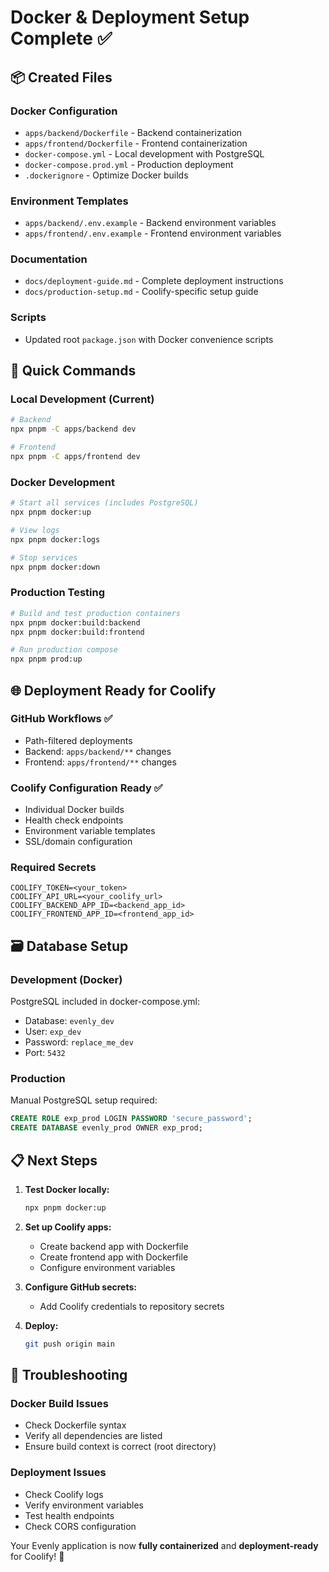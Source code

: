 # Docker & Deployment Setup Complete ✅

## 📦 Created Files

### Docker Configuration
- `apps/backend/Dockerfile` - Backend containerization
- `apps/frontend/Dockerfile` - Frontend containerization
- `docker-compose.yml` - Local development with PostgreSQL
- `docker-compose.prod.yml` - Production deployment
- `.dockerignore` - Optimize Docker builds

### Environment Templates
- `apps/backend/.env.example` - Backend environment variables
- `apps/frontend/.env.example` - Frontend environment variables

### Documentation
- `docs/deployment-guide.md` - Complete deployment instructions
- `docs/production-setup.md` - Coolify-specific setup guide

### Scripts
- Updated root `package.json` with Docker convenience scripts

## 🚀 Quick Commands

### Local Development (Current)
```bash
# Backend
npx pnpm -C apps/backend dev

# Frontend  
npx pnpm -C apps/frontend dev
```

### Docker Development
```bash
# Start all services (includes PostgreSQL)
npx pnpm docker:up

# View logs
npx pnpm docker:logs

# Stop services
npx pnpm docker:down
```

### Production Testing
```bash
# Build and test production containers
npx pnpm docker:build:backend
npx pnpm docker:build:frontend

# Run production compose
npx pnpm prod:up
```

## 🌐 Deployment Ready for Coolify

### GitHub Workflows ✅
- Path-filtered deployments
- Backend: `apps/backend/**` changes
- Frontend: `apps/frontend/**` changes

### Coolify Configuration Ready ✅
- Individual Docker builds
- Health check endpoints
- Environment variable templates
- SSL/domain configuration

### Required Secrets
```
COOLIFY_TOKEN=<your_token>
COOLIFY_API_URL=<your_coolify_url>
COOLIFY_BACKEND_APP_ID=<backend_app_id>
COOLIFY_FRONTEND_APP_ID=<frontend_app_id>
```

## 🗃️ Database Setup

### Development (Docker)
PostgreSQL included in docker-compose.yml:
- Database: `evenly_dev`
- User: `exp_dev`
- Password: `replace_me_dev`
- Port: `5432`

### Production
Manual PostgreSQL setup required:
```sql
CREATE ROLE exp_prod LOGIN PASSWORD 'secure_password';
CREATE DATABASE evenly_prod OWNER exp_prod;
```

## 📋 Next Steps

1. **Test Docker locally:**
   ```bash
   npx pnpm docker:up
   ```

2. **Set up Coolify apps:**
   - Create backend app with Dockerfile
   - Create frontend app with Dockerfile
   - Configure environment variables

3. **Configure GitHub secrets:**
   - Add Coolify credentials to repository secrets

4. **Deploy:**
   ```bash
   git push origin main
   ```

## 🔧 Troubleshooting

### Docker Build Issues
- Check Dockerfile syntax
- Verify all dependencies are listed
- Ensure build context is correct (root directory)

### Deployment Issues
- Check Coolify logs
- Verify environment variables
- Test health endpoints
- Check CORS configuration

Your Evenly application is now **fully containerized** and **deployment-ready** for Coolify! 🎉